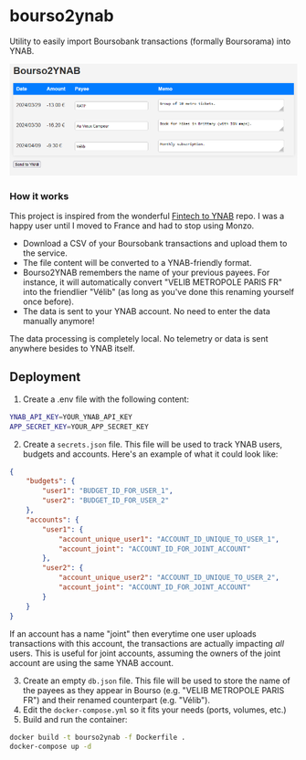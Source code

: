 # bourso2ynab
Utility to easily import Boursobank transactions (formally Boursorama) into YNAB.

![Bourso2YNAB "Review Transaction" page](imgs/review_transactions.png "Easily import your Bourso transactions into YNAB")

### How it works

This project is inspired from the wonderful [Fintech to YNAB](https://github.com/syncforynab/fintech-to-ynab) repo. I was a happy user until I moved to France and had to stop using Monzo.

- Download a CSV of your Boursobank transactions and upload them to the service.
- The file content will be converted to a YNAB-friendly format.
- Bourso2YNAB remembers the name of your previous payees. For instance, it will automatically convert "VELIB METROPOLE PARIS FR" into the friendlier "Vélib" (as long as you've done this renaming yourself once before).
- The data is sent to your YNAB account. No need to enter the data manually anymore!

The data processing is completely local. No telemetry or data is sent anywhere besides to YNAB itself.

## Deployment

1. Create a .env file with the following content:
```bash
YNAB_API_KEY=YOUR_YNAB_API_KEY
APP_SECRET_KEY=YOUR_APP_SECRET_KEY
```
2. Create a `secrets.json` file. This file will be used to track YNAB users, budgets and accounts. Here's an example of what it could look like:
```json
{
    "budgets": {
        "user1": "BUDGET_ID_FOR_USER_1",
        "user2": "BUDGET_ID_FOR_USER_2"
    },
    "accounts": {
        "user1": {
            "account_unique_user1": "ACCOUNT_ID_UNIQUE_TO_USER_1",
            "account_joint": "ACCOUNT_ID_FOR_JOINT_ACCOUNT"
        },
        "user2": {
            "account_unique_user2": "ACCOUNT_ID_UNIQUE_TO_USER_2",
            "account_joint": "ACCOUNT_ID_FOR_JOINT_ACCOUNT"
        }
    }
}
```  

If an account has a name "joint" then everytime one user uploads transactions with this account, the transactions are actually impacting _all_ users. This is useful for joint accounts, assuming the owners of the joint account are using the same YNAB account.

3. Create an empty `db.json` file. This file will be used to store the name of the payees as they appear in Bourso (e.g. "VELIB METROPOLE PARIS FR") and their renamed counterpart (e.g. "Vélib").
4. Edit the `docker-compose.yml` so it fits your needs (ports, volumes, etc.)
5. Build and run the container:
```bash
docker build -t bourso2ynab -f Dockerfile .
docker-compose up -d
```
